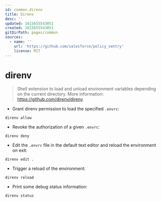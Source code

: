 ```yaml
---
id: common.direnv
title: Direnv
desc: ''
updated: 1615655543051
created: 1615655543051
gitDirPath: pages/common
sources:
  - name: ''
    url: 'https://github.com/salesforce/policy_sentry'
    license: MIT
---
```

# direnv

> Shell extension to load and unload environment variables depending on the current directory.
> More information: <https://github.com/direnv/direnv>.

- Grant direnv permission to load the specified `.envrc`:

`direnv allow`

- Revoke the authorization of a given `.envrc`:

`direnv deny`

- Edit the `.envrc` file in the default text editor and reload the environment on exit:

`direnv edit .`

- Trigger a reload of the environment:

`direnv reload`

- Print some debug status information:

`direnv status`

